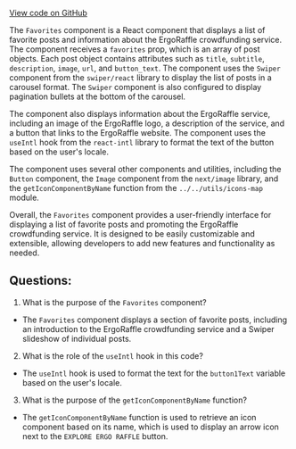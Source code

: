 [View code on GitHub](https://github.com/ergoplatform/ergoweb/components/ecosystem/Favorites.tsx)

The `Favorites` component is a React component that displays a list of favorite posts and information about the ErgoRaffle crowdfunding service. The component receives a `favorites` prop, which is an array of post objects. Each post object contains attributes such as `title`, `subtitle`, `description`, `image`, `url`, and `button_text`. The component uses the `Swiper` component from the `swiper/react` library to display the list of posts in a carousel format. The `Swiper` component is also configured to display pagination bullets at the bottom of the carousel.

The component also displays information about the ErgoRaffle service, including an image of the ErgoRaffle logo, a description of the service, and a button that links to the ErgoRaffle website. The component uses the `useIntl` hook from the `react-intl` library to format the text of the button based on the user's locale.

The component uses several other components and utilities, including the `Button` component, the `Image` component from the `next/image` library, and the `getIconComponentByName` function from the `../../utils/icons-map` module.

Overall, the `Favorites` component provides a user-friendly interface for displaying a list of favorite posts and promoting the ErgoRaffle crowdfunding service. It is designed to be easily customizable and extensible, allowing developers to add new features and functionality as needed.
## Questions: 
 1. What is the purpose of the `Favorites` component?
- The `Favorites` component displays a section of favorite posts, including an introduction to the ErgoRaffle crowdfunding service and a Swiper slideshow of individual posts.

2. What is the role of the `useIntl` hook in this code?
- The `useIntl` hook is used to format the text for the `button1Text` variable based on the user's locale.

3. What is the purpose of the `getIconComponentByName` function?
- The `getIconComponentByName` function is used to retrieve an icon component based on its name, which is used to display an arrow icon next to the `EXPLORE ERGO RAFFLE` button.